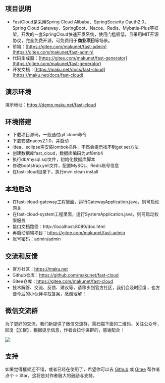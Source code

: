 ## 项目说明
- FastCloud是采用Spring Cloud Alibaba、SpringSecurity Oauth2.0、Spring Cloud Gateway、SpringBoot、Nacos、Redis、Mybatis-Plus等框架，开发的一套SpringCloud快速开发系统，使用门槛极低，且采用MIT开源协议，完全免费开源，可免费用于**商业项目**等场景。
- 前端：[https://gitee.com/makunet/fast-admin](https://gitee.com/makunet/fast-admin)
- 代码生成器：[https://gitee.com/makunet/fast-generator](https://gitee.com/makunet/fast-generator)
- 开发文档：[https://maku.net/docs/fast-cloud](https://maku.net/docs/fast-cloud)


## 演示环境
演示地址：https://demo.maku.net/fast-cloud


## 环境搭建
- 下载项目源码，一般通过git clone命令
- 下载安装nacos2.1.0，并启动
- idea、eclipse需安装lombok插件，不然会提示找不到get set方法
- 创建数据库fast_cloud，数据库编码为utf8mb4
- 执行db/mysql.sql文件，初始化数据库脚本
- 修改bootstrap.yml文件，配置MySQL、Redis账号信息
- 在fast-cloud目录下，执行mvn clean install


## 本地启动
- 在fast-cloud-gateway工程里面，运行GatewayApplication.java，则可启动网关
- 在fast-cloud-system工程里面，运行SystemApplication.java，则可启动权限服务
- 接口文档路径：http://localhost:8080/doc.html
- 再启动前端项目：https://gitee.com/makunet/fast-admin
- 账号密码：admin/admin


## 交流和反馈
- 官方社区：https://maku.net
- Github仓库：https://github.com/makunet/fast-cloud
- Gitee仓库：https://gitee.com/makunet/fast-cloud
- 技术解答、交流、反馈、建议等，请移步到官方社区，我们会及时回复，也方便今后的小伙伴寻找答案，感谢理解！


## 微信交流群
为了更好的交流，我们新提供了微信交流群，需扫描下面的二维码，关注公众号，回复【加群】，根据提示信息，作者会拉你进群的，感谢配合！

![](https://maku.net/app/img/qrcode.jpg)


## 支持
如果觉得框架还不错，或者已经在使用了，希望你可以去 [Github](https://github.com/makunet/fast-cloud) 或 [Gitee](https://gitee.com/makunet/fast-cloud) 帮作者点个 ⭐ Star，这将是对作者极大的鼓励与支持。

